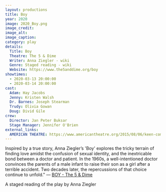 ```yaml
---
layout: productions
title: Boy
year: 2020
image: 2020_Boy.png
image_credit: 
image_alt:
image_caption:
category: play
details:
  Title: Boy
  Theatre: The 5 & Dime
  Writer: Anna Ziegler - wiki
  Genre: Staged reading - wiki
  Website: https://www.the5anddime.org/boy
showtimes: 
  - 2020-03-13 20:00:00
  - 2020-03-14 20:00:00
cast:
  Adam: Hay Jacobs
  Jenny: Kristen Walsh
  Dr. Barnes: Joseph Stearman
  Trudy: Olivia Gowan
  Doug: Divid Gile
crew:
  Director: Jan Peter Buksar
  Stage Manager: Jennifer O'Brien
external_links:
  AMERICAN THEATRE: https://www.americantheatre.org/2015/08/06/keen-company-to-present-a-world-premiere-kilroy-play/
---
```

Inspired by a true story, Anna Ziegler’s 'Boy' explores the tricky terrain of finding love amidst the confusion of sexual identity, and the inextricable bond between a doctor and patient. In the 1960s, a well-intentioned doctor convinces the parents of a male infant to raise their son as a girl after a terrible accident. Two decades later, the repercussions of that choice continue to unfold." — [BOY - The 5 &amp; Dime](https://www.the5anddime.org/boy)

A staged reading of the play by Anna Ziegler